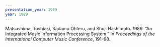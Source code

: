 ```yaml
---
presentation_year: 1989
year: 1989
---
```


Matsushima, Toshiaki, Sadamu Ohteru, and Shuji Hashimoto. 1989. “An Integrated Music Information Processing System.” In <i>Proceedings of the International Computer Music Conference</i>, 191–98.